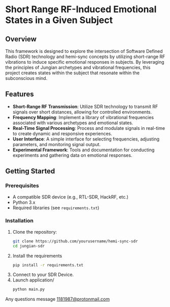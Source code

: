 # Short Range RF-Induced Emotional States in a Given Subject

## Overview

This framework is designed to explore the intersection of Software Defined Radio (SDR) technology and hemi-sync concepts by utilizing short-range RF vibrations to induce specific emotional responses in subjects. By leveraging the principles of Jungian archetypes and vibrational frequencies, this project creates states within the subject that resonate within the subconscious mind.

## Features

- **Short-Range RF Transmission**: Utilize SDR technology to transmit RF signals over short distances, allowing for controlled environments.
- **Frequency Mapping**: Implement a library of vibrational frequencies associated with various archetypes and emotional states.
- **Real-Time Signal Processing**: Process and modulate signals in real-time to create dynamic and responsive experiences.
- **User Interface**: A simple interface for selecting frequencies, adjusting parameters, and monitoring signal output.
- **Experimental Framework**: Tools and documentation for conducting experiments and gathering data on emotional responses.

## Getting Started

### Prerequisites

- A compatible SDR device (e.g., RTL-SDR, HackRF, etc.)
- Python 3.x
- Required libraries (see `requirements.txt`)

### Installation

1. Clone the repository:
   ```bash
   git clone https://github.com/yourusername/hemi-sync-sdr
   cd jungian-sdr
   ```
2. Install the requirements
   ```bash
   pip install -r requirements.txt
   ```
3. Connect to your SDR Device.
4. Launch application/
   ```bash
   python main.py
   ```

Any questions message 1181987@protonmail.com
